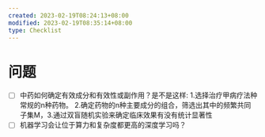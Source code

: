 ```yaml
---
created: 2023-02-19T08:24:13+08:00
modified: 2023-02-19T08:35:14+08:00
type: Checklist
---
```


# 问题

- [ ] 中药如何确定有效成分和有效性或副作用？是不是这样:  1.选择治疗甲病疗法种常规的n种药物。  2.确定药物的n种主要成分的组合，筛选出其中的频繁共同子集M，3.通过双盲随机实验来确定临床效果有没有统计显著性
- [ ] 机器学习会让位于算力和复杂度都更高的深度学习吗？
